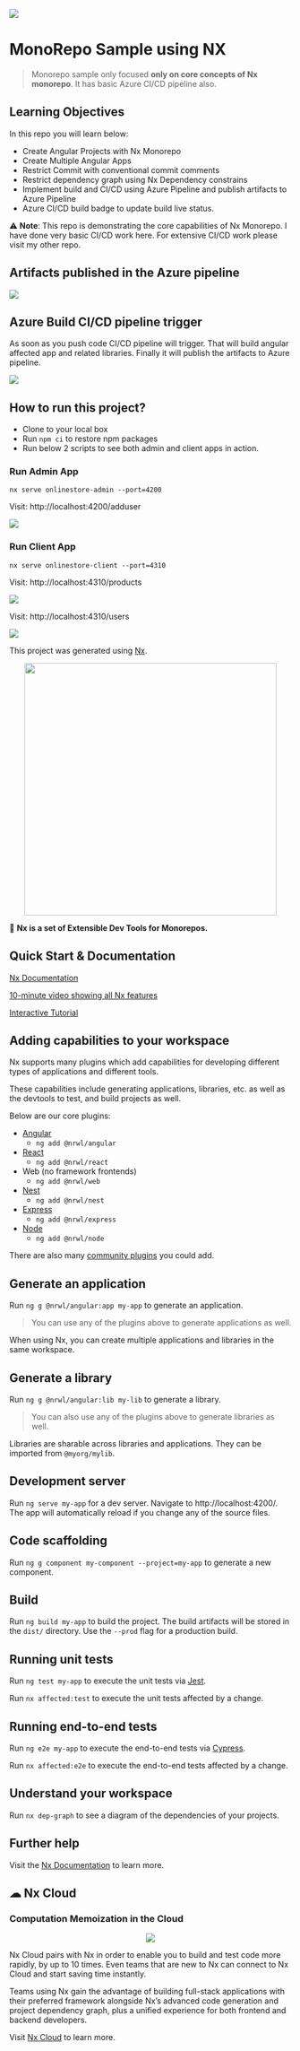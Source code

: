 ![](https://imgur.com/jQBJAFC.png)

# MonoRepo Sample using NX

> Monorepo sample only focused **only on core concepts of Nx monorepo**. It has basic Azure CI/CD pipeline also.

## Learning Objectives

In this repo you will learn below:

- Create Angular Projects with Nx Monorepo
- Create Multiple Angular Apps
- Restrict Commit with conventional commit comments
- Restrict dependency graph using Nx Dependency constrains
- Implement build and CI/CD using Azure Pipeline and publish artifacts to Azure Pipeline
- Azure CI/CD build badge to update build live status.

⚠️ **Note**: This repo is demonstrating the core capabilities of Nx Monorepo. I have done very basic CI/CD work here. For extensive CI/CD work please visit my other repo.


## Artifacts published in the Azure pipeline

![](https://imgur.com/j1olSsa.png)

## Azure Build CI/CD pipeline trigger

As soon as you push code CI/CD pipeline will trigger. That will build angular affected app and related libraries. Finally it will publish the artifacts to Azure pipeline.

![](https://imgur.com/BLeftnR.png)

## How to run this project?

- Clone to your local box
- Run `npm ci` to restore npm packages
- Run below 2 scripts to see both admin and client apps in action.

### Run Admin App

```
nx serve onlinestore-admin --port=4200
```

Visit: http://localhost:4200/adduser

![](https://imgur.com/0q0zzhe.png)

### Run Client App

```
nx serve onlinestore-client --port=4310
```

Visit: http://localhost:4310/products

![](https://imgur.com/c7T0oh9.png)

Visit: http://localhost:4310/users

![](https://imgur.com/K3SVhKx.png)

This project was generated using [Nx](https://nx.dev).

<p align="center"><img src="https://raw.githubusercontent.com/nrwl/nx/master/images/nx-logo.png" width="450"></p>

🔎 **Nx is a set of Extensible Dev Tools for Monorepos.**

## Quick Start & Documentation

[Nx Documentation](https://nx.dev/angular)

[10-minute video showing all Nx features](https://nx.dev/angular/getting-started/what-is-nx)

[Interactive Tutorial](https://nx.dev/angular/tutorial/01-create-application)

## Adding capabilities to your workspace

Nx supports many plugins which add capabilities for developing different types of applications and different tools.

These capabilities include generating applications, libraries, etc. as well as the devtools to test, and build projects as well.

Below are our core plugins:

- [Angular](https://angular.io)
  - `ng add @nrwl/angular`
- [React](https://reactjs.org)
  - `ng add @nrwl/react`
- Web (no framework frontends)
  - `ng add @nrwl/web`
- [Nest](https://nestjs.com)
  - `ng add @nrwl/nest`
- [Express](https://expressjs.com)
  - `ng add @nrwl/express`
- [Node](https://nodejs.org)
  - `ng add @nrwl/node`

There are also many [community plugins](https://nx.dev/nx-community) you could add.

## Generate an application

Run `ng g @nrwl/angular:app my-app` to generate an application.

> You can use any of the plugins above to generate applications as well.

When using Nx, you can create multiple applications and libraries in the same workspace.

## Generate a library

Run `ng g @nrwl/angular:lib my-lib` to generate a library.

> You can also use any of the plugins above to generate libraries as well.

Libraries are sharable across libraries and applications. They can be imported from `@myorg/mylib`.

## Development server

Run `ng serve my-app` for a dev server. Navigate to http://localhost:4200/. The app will automatically reload if you change any of the source files.

## Code scaffolding

Run `ng g component my-component --project=my-app` to generate a new component.

## Build

Run `ng build my-app` to build the project. The build artifacts will be stored in the `dist/` directory. Use the `--prod` flag for a production build.

## Running unit tests

Run `ng test my-app` to execute the unit tests via [Jest](https://jestjs.io).

Run `nx affected:test` to execute the unit tests affected by a change.

## Running end-to-end tests

Run `ng e2e my-app` to execute the end-to-end tests via [Cypress](https://www.cypress.io).

Run `nx affected:e2e` to execute the end-to-end tests affected by a change.

## Understand your workspace

Run `nx dep-graph` to see a diagram of the dependencies of your projects.

## Further help

Visit the [Nx Documentation](https://nx.dev/angular) to learn more.

## ☁ Nx Cloud

### Computation Memoization in the Cloud

<p align="center"><img src="https://raw.githubusercontent.com/nrwl/nx/master/images/nx-cloud-card.png"></p>

Nx Cloud pairs with Nx in order to enable you to build and test code more rapidly, by up to 10 times. Even teams that are new to Nx can connect to Nx Cloud and start saving time instantly.

Teams using Nx gain the advantage of building full-stack applications with their preferred framework alongside Nx’s advanced code generation and project dependency graph, plus a unified experience for both frontend and backend developers.

Visit [Nx Cloud](https://nx.app/) to learn more.
